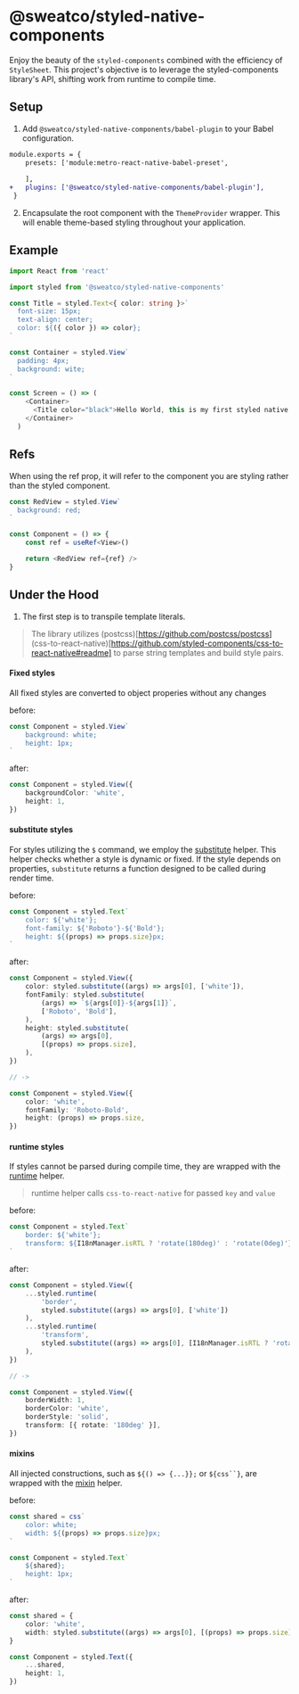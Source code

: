 # @sweatco/styled-native-components

Enjoy the beauty of the `styled-components` combined with the efficiency of `StyleSheet`. This project's objective is to leverage the styled-components library's API, shifting work from runtime to compile time.

## Setup
1. Add `@sweatco/styled-native-components/babel-plugin` to your Babel configuration.
```diff
module.exports = {
    presets: ['module:metro-react-native-babel-preset',
     
    ],
+   plugins: ['@sweatco/styled-native-components/babel-plugin'],
 }
```

2. Encapsulate the root component with the `ThemeProvider` wrapper. This will enable theme-based styling throughout your application.

## Example

```ts
import React from 'react'

import styled from '@sweatco/styled-native-components'

const Title = styled.Text<{ color: string }>`
  font-size: 15px;
  text-align: center;
  color: ${({ color }) => color};
`

const Container = styled.View`
  padding: 4px;
  background: wite;
`

const Screen = () => (
    <Container>
      <Title color="black">Hello World, this is my first styled native component!</Title>
    </Container>
  )
```

## Refs

When using the ref prop, it will refer to the component you are styling rather than the styled component.

```ts
const RedView = styled.View`
  background: red;
`

const Component = () => {
    const ref = useRef<View>()

    return <RedView ref={ref} />
}
```


## Under the Hood

1. The first step is to transpile template literals.


> The library utilizes (postcss)[https://github.com/postcss/postcss] (css-to-react-native)[https://github.com/styled-components/css-to-react-native#readme] to parse string templates and build style pairs.


#### Fixed styles

All fixed styles are converted to object properies without any changes

before:
```typescript
const Component = styled.View`
    background: white;
    height: 1px;
`
```

after:
```typescript
const Component = styled.View({
    backgroundColor: 'white',
    height: 1,
})
```

#### substitute styles
For styles utilizing the `$` command, we employ the [substitute](src/parsers.ts#L9) helper. This helper checks whether a style is dynamic or fixed. If the style depends on properties, `substitute` returns a function designed to be called during render time.

before:
```typescript
const Component = styled.Text`
    color: ${'white'};
    font-family: ${'Roboto'}-${'Bold'};
    height: ${(props) => props.size}px;
`
```

after:
```ts
const Component = styled.View({
    color: styled.substitute((args) => args[0], ['white']),
    fontFamily: styled.substitute(
        (args) => `${args[0]}-${args[1]}`,
        ['Roboto', 'Bold'],
    ),
    height: styled.substitute(
        (args) => args[0],
        [(props) => props.size],
    ),
})

// ->

const Component = styled.View({
    color: 'white',
    fontFamily: 'Roboto-Bold',
    height: (props) => props.size,
})
```

#### runtime styles

If styles cannot be parsed during compile time, they are wrapped with the [runtime](src/parsers.ts#L71) helper.

> runtime helper calls `css-to-react-native` for passed `key` and `value`

before:
```typescript
const Component = styled.Text`
    border: ${'white'};
    transform: ${I18nManager.isRTL ? 'rotate(180deg)' : 'rotate(0deg)'}
`
```

after:
```typescript
const Component = styled.View({
    ...styled.runtime(
        'border',
        styled.substitute((args) => args[0], ['white'])
    ),
    ...styled.runtime(
        'transform',
        styled.substitute((args) => args[0], [I18nManager.isRTL ? 'rotate(180deg)' : 'rotate(0deg)'])
    ),
})

// ->

const Component = styled.View({
    borderWidth: 1,
    borderColor: 'white',
    borderStyle: 'solid',
    transform: [{ rotate: '180deg' }],
})
```

#### mixins

All injected constructions, such as `${() => {...}};` or `${css``}`, are wrapped with the [mixin](src/parsers.ts#L81) helper.

before:
```typescript
const shared = css`
    color: white;
    width: ${(props) => props.size}px;
`

const Component = styled.Text`
    ${shared};
    height: 1px;
`
```

after:
```typescript
const shared = {
    color: 'white',
    width: styled.substitute((args) => args[0], [(props) => props.size]),
}

const Component = styled.Text({
    ...shared,
    height: 1,
})
```
